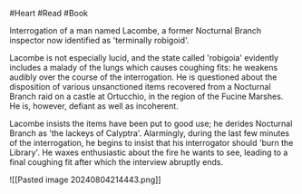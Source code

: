 #Heart #Read #Book 

Interrogation of a man named Lacombe, a former Nocturnal Branch inspector now identified as 'terminally robigoid'.

Lacombe is not especially lucid, and the state called 'robigoia' evidently includes a malady of the lungs which causes coughing fits: he weakens audibly over the course of the interrogation. He is questioned about the disposition of various unsanctioned items recovered from a Nocturnal Branch raid on a castle at Ortucchio, in the region of the Fucine Marshes. He is, however, defiant as well as incoherent.

Lacombe insists the items have been put to good use; he derides Nocturnal Branch as 'the lackeys of Calyptra'. Alarmingly, during the last few minutes of the interrogation, he begins to insist that his interrogator should 'burn the Library'. He waxes enthusiastic about the fire he wants to see, leading to a final coughing fit after which the interview abruptly ends.

![[Pasted image 20240804214443.png]]